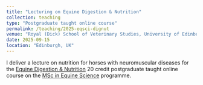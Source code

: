 ```yaml
---
title: "Lecturing on Equine Digestion & Nutrition"
collection: teaching
type: "Postgraduate taught online course"
permalink: /teaching/2025-eqsci-dignut
venue: "Royal (Dick) School of Veterinary Studies, University of Edinburgh"
date: 2025-09-15
location: "Edinburgh, UK"
---
```


I deliver a lecture on nutrition for horses with neuromuscular diseases for the [Equine Digestion & Nutrition](https://vet.ed.ac.uk/studying/postgraduate/taught-programmes/msc-equine-science/professional-development#equine-digestion) 20 credit postgraduate taught online course on the [MSc in Equine Science](https://vet.ed.ac.uk/education/postgraduate/taught/msc-equine-science) programme.
